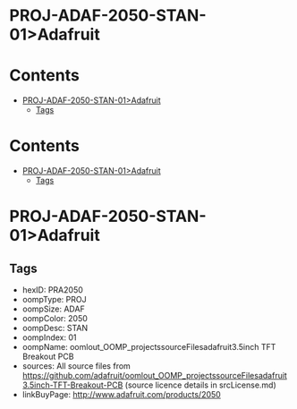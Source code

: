 
PROJ-ADAF-2050-STAN-01>Adafruit
===============================

Contents
========

* [PROJ-ADAF-2050-STAN-01>Adafruit](#proj-adaf-2050-stan-01adafruit)
	* [Tags](#tags)

Contents
========

* [PROJ-ADAF-2050-STAN-01>Adafruit](#proj-adaf-2050-stan-01adafruit)
	* [Tags](#tags)

# PROJ-ADAF-2050-STAN-01>Adafruit

## Tags

- hexID: PRA2050
- oompType: PROJ
- oompSize: ADAF
- oompColor: 2050
- oompDesc: STAN
- oompIndex: 01
- oompName: oomlout_OOMP_projectssourceFilesadafruit3.5inch TFT Breakout PCB
- sources: All source files from https://github.com/adafruit/oomlout_OOMP_projectssourceFilesadafruit3.5inch-TFT-Breakout-PCB (source licence details in srcLicense.md)
- linkBuyPage: http://www.adafruit.com/products/2050
